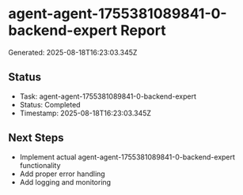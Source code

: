 # agent-agent-1755381089841-0-backend-expert Report

Generated: 2025-08-18T16:23:03.345Z

## Status
- Task: agent-agent-1755381089841-0-backend-expert
- Status: Completed
- Timestamp: 2025-08-18T16:23:03.345Z

## Next Steps
- Implement actual agent-agent-1755381089841-0-backend-expert functionality
- Add proper error handling
- Add logging and monitoring
